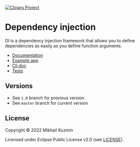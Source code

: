[![Clojars Project](https://img.shields.io/clojars/v/org.clojars.darkleaf/di.svg)](https://clojars.org/org.clojars.darkleaf/di)

# Dependency injection

DI is a dependency injection framework that allows you to define dependencies as easily as you define function arguments.

* [Documentation](https://darkleaf.github.io/di/)
* [Example app](example/src/example/core.clj)
* [Clj doc](https://cljdoc.org/d/org.clojars.darkleaf/di)
* [Tests](test/darkleaf/di)

## Versions

* See `1.0` branch for previous version
* See `master` branch for current version

## License

Copyright © 2022 Mikhail Kuzmin

Licensed under Eclipse Public License v2.0 (see [LICENSE](LICENSE)).
